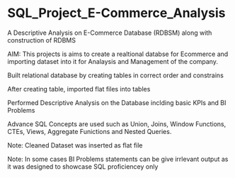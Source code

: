 # SQL_Project_E-Commerce_Analysis
A Descriptive Analysis on E-Commerce Database (RDBSM) along with construction of RDBMS


AIM: This projects is aims to create a realtional databse for Ecommerce and importing dataset into it for Analaysis and Management of the company.

Built relational database by creating tables in correct order and constrains

After creating table, imported flat files into tables

Performed Descriptive Analysis on the Database inclding basic KPIs and BI Problems

Advance SQL Concepts are used such as Union, Joins, Window Functions, CTEs, Views, Aggregate Funictions and Nested Queries.

Note: Cleaned Dataset was inserted as flat file

Note: In some cases BI Problems statements can be give irrlevant output as it was designed to showcase SQL proficiencey only
